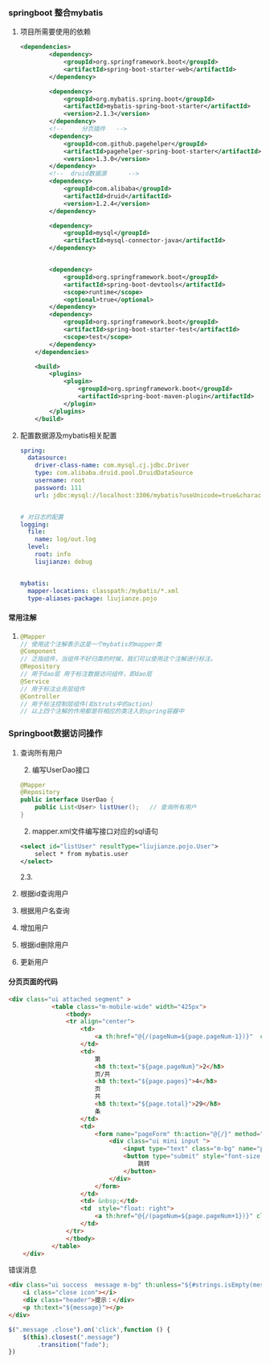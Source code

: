 ###  springboot 整合mybatis   

1. 项目所需要使用的依赖

   ```xml
   <dependencies>
           <dependency>
               <groupId>org.springframework.boot</groupId>
               <artifactId>spring-boot-starter-web</artifactId>
           </dependency>
   
           <dependency>
               <groupId>org.mybatis.spring.boot</groupId>
               <artifactId>mybatis-spring-boot-starter</artifactId>
               <version>2.1.3</version>
           </dependency>
           <!--     分页插件   -->
           <dependency>
               <groupId>com.github.pagehelper</groupId>
               <artifactId>pagehelper-spring-boot-starter</artifactId>
               <version>1.3.0</version>
           </dependency>
           <!--  druid数据源      -->
           <dependency>
               <groupId>com.alibaba</groupId>
               <artifactId>druid</artifactId>
               <version>1.2.4</version>
           </dependency>
   
           <dependency>
               <groupId>mysql</groupId>
               <artifactId>mysql-connector-java</artifactId>
           </dependency>
   
   
           <dependency>
               <groupId>org.springframework.boot</groupId>
               <artifactId>spring-boot-devtools</artifactId>
               <scope>runtime</scope>
               <optional>true</optional>
           </dependency>
           <dependency>
               <groupId>org.springframework.boot</groupId>
               <artifactId>spring-boot-starter-test</artifactId>
               <scope>test</scope>
           </dependency>
       </dependencies>
   
       <build>
           <plugins>
               <plugin>
                   <groupId>org.springframework.boot</groupId>
                   <artifactId>spring-boot-maven-plugin</artifactId>
               </plugin>
           </plugins>
       </build>
   ```

2. 配置数据源及mybatis相关配置 

   ```yml
   spring:
     datasource:
       driver-class-name: com.mysql.cj.jdbc.Driver
       type: com.alibaba.druid.pool.DruidDataSource
       username: root
       password: 111
       url: jdbc:mysql://localhost:3306/mybatis?useUnicode=true&characterEncoding=utf-8&serverTimezone=GMT
   
   
   # 对日志的配置
   logging:
     file:
       name: log/out.log
     level:
       root: info
       liujianze: debug
   
   
   mybatis:
     mapper-locations: classpath:/mybatis/*.xml
     type-aliases-package: liujianze.pojo
   
   ```

   

####   常用注解 

1. ```java
   @Mapper
   // 使用这个注解表示这是一个mybatis的mapper类
   @Component
   // 泛指组件，当组件不好归类的时候，我们可以使用这个注解进行标注。    
   @Repository
   // 用于dao层 用于标注数据访问组件，即dao层 
   @Service
   // 用于标注业务层组件 
   @Controller
   // 用于标注控制层组件(如struts中的action) 
   // 以上四个注解的作用都是将相应的类注入到spring容器中
   
   ```



###    Springboot数据访问操作

1. 查询所有用户

   2. 编写UserDao接口

   ```java
   @Mapper
   @Repository
   public interface UserDao {
       public List<User> listUser();   // 查询所有用户 
   }
   ```

   2. mapper.xml文件编写接口对应的sql语句

   ```xml
   <select id="listUser" resultType="liujianze.pojo.User">
       select * from mybatis.user
   </select>
   ```

   2.3. 

2. 根据id查询用户

3. 根据用户名查询

4. 增加用户

5. 根据id删除用户

6. 更新用户





#### 分页页面的代码

```html
<div class="ui attached segment" >
            <table class="m-mobile-wide" width="425px">
                <tbody>
                <tr align="center">
                    <td>
                        <a th:href="@{/(pageNum=${page.pageNum-1})}"  class="ui button basic mini" th:unless="${page.isFirstPage}">上一页</a>
                    </td>
                    <td>
                        第
                        <h8 th:text="${page.pageNum}">2</h8>
                        页/共
                        <h8 th:text="${page.pages}">4</h8>
                        页
                        共
                        <h8 th:text="${page.total}">29</h8>
                        条
                    </td>
                    <td>
                        <form name="pageForm" th:action="@{/}" method="get">
                            <div class="ui mini input ">
                                <input type="text" class="m-bg" name="pageNum" placeholder="页码" style="width: 50px!important; height: 27.76px!important;" required>
                                <button type="submit" style="font-size: 11px!important;width: 30px!important; height: 0px!important; border: none;margin: 5px;padding: 0;" class="button mini">
                                    跳转
                                </button>
                            </div>
                        </form>
                    </td>
                    <td> &nbsp;</td>
                    <td  style="float: right">
                        <a th:href="@{/(pageNum=${page.pageNum+1})}" class="ui button basic mini " style="float: right;" th:unless="${page.isLastPage}">下一页</a>
                    </td>
                </tr>
                </tbody>
            </table>
    </div>
```





错误消息 

```html
<div class="ui success  message m-bg" th:unless="${#strings.isEmpty(message)}">
    <i class="close icon"></i>
    <div class="header">提示：</div>
    <p th:text="${message}"></p>
</div>
```

```javascript
$(".message .close").on('click',function () {
    $(this).closest(".message")
        .transition("fade");
})
```

